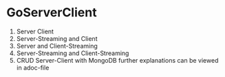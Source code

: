 # GoServerClient
1. Server Client
2. Server-Streaming and Client
3. Server and Client-Streaming
4. Server-Streaming and Client-Streaming
5. CRUD Server-Client with MongoDB
further explanations can be viewed in adoc-file 
